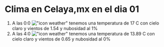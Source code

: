 # Clima en Celaya,mx en el dia 01

1. A las 0:0 !["icon weather"](http://openweathermap.org/img/w/01n.png) tenemos una temperatura de 17 C con cielo claro y  vientos de 1.54 y nubosidad al 1%
1. A las 4:0 !["icon weather"](http://openweathermap.org/img/w/01n.png) tenemos una temperatura de 13.89 C con cielo claro y  vientos de 0.65 y nubosidad al 0%
